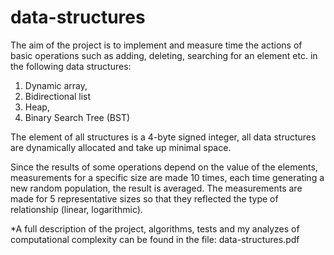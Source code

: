 # data-structures
The aim of the project is to implement and measure time
the actions of basic operations such as adding, deleting, searching for an element etc. in the following data structures:

1. Dynamic array,
2. Bidirectional list 
3. Heap, 
4. Binary Search Tree (BST) 

The element of all structures is a 4-byte signed integer,
all data structures are dynamically allocated 
and take up minimal space. 

Since the results of some operations depend on the value of the elements, measurements for a specific size are made 10 times, 
each time generating a new random population, the result is 
averaged.
The measurements are
made for 5 representative sizes so that
they reflected the type of relationship (linear, logarithmic). 

*A full description of the project, algorithms, tests and my analyzes of computational complexity can be found in the file: data-structures.pdf
